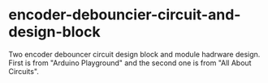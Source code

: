 # encoder-debouncier-circuit-and-design-block
Two encoder debouncer circuit design block and module hadrware design. First is from "Arduino Playground" and the second one is from "All About Circuits".
